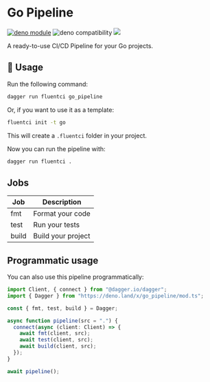 # Go Pipeline

[![deno module](https://shield.deno.dev/x/go_pipeline)](https://deno.land/x/go_pipeline)
![deno compatibility](https://shield.deno.dev/deno/^1.34)
[![](https://img.shields.io/codecov/c/gh/fluent-ci-templates/go-pipeline)](https://codecov.io/gh/fluent-ci-templates/go-pipeline)

A ready-to-use CI/CD Pipeline for your Go projects.
## 🚀 Usage

Run the following command:

```bash
dagger run fluentci go_pipeline
```

Or, if you want to use it as a template:

```bash
fluentci init -t go
```

This will create a `.fluentci` folder in your project.

Now you can run the pipeline with:

```bash
dagger run fluentci .
```

## Jobs

| Job   | Description        |
| ----- | ------------------ |
| fmt   | Format your code   |
| test  | Run your tests     |
| build | Build your project |

## Programmatic usage

You can also use this pipeline programmatically:

```ts
import Client, { connect } from "@dagger.io/dagger";
import { Dagger } from "https://deno.land/x/go_pipeline/mod.ts";

const { fmt, test, build } = Dagger;

async function pipeline(src = ".") {
  connect(async (client: Client) => {
    await fmt(client, src);
    await test(client, src);
    await build(client, src);
  });
}

await pipeline();
```
